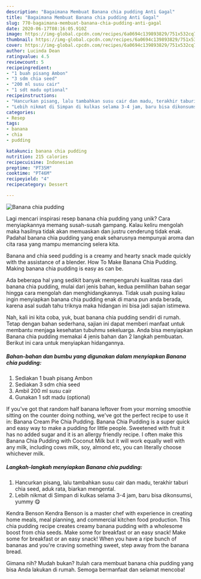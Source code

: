 ```yaml
---
description: "Bagaimana Membuat Banana chia pudding Anti Gagal"
title: "Bagaimana Membuat Banana chia pudding Anti Gagal"
slug: 770-bagaimana-membuat-banana-chia-pudding-anti-gagal
date: 2020-06-17T08:16:05.910Z
image: https://img-global.cpcdn.com/recipes/6a0694c139893829/751x532cq70/banana-chia-pudding-foto-resep-utama.jpg
thumbnail: https://img-global.cpcdn.com/recipes/6a0694c139893829/751x532cq70/banana-chia-pudding-foto-resep-utama.jpg
cover: https://img-global.cpcdn.com/recipes/6a0694c139893829/751x532cq70/banana-chia-pudding-foto-resep-utama.jpg
author: Lucinda Dean
ratingvalue: 4.5
reviewcount: 5
recipeingredient:
- "1 buah pisang Ambon"
- "3 sdm chia seed"
- "200 ml susu cair"
- "1 sdt madu optional"
recipeinstructions:
- "Hancurkan pisang, lalu tambahkan susu cair dan madu, terakhir taburi chia seed, aduk rata, biarkan mengental."
- "Lebih nikmat di Simpan di kulkas selama 3-4 jam, baru bisa dikonsumsi, yummy 😋"
categories:
- Resep
tags:
- banana
- chia
- pudding

katakunci: banana chia pudding 
nutrition: 215 calories
recipecuisine: Indonesian
preptime: "PT35M"
cooktime: "PT46M"
recipeyield: "4"
recipecategory: Dessert

---
```



![Banana chia pudding](https://img-global.cpcdn.com/recipes/6a0694c139893829/751x532cq70/banana-chia-pudding-foto-resep-utama.jpg)

Lagi mencari inspirasi resep banana chia pudding yang unik? Cara menyiapkannya memang susah-susah gampang. Kalau keliru mengolah maka hasilnya tidak akan memuaskan dan justru cenderung tidak enak. Padahal banana chia pudding yang enak seharusnya mempunyai aroma dan cita rasa yang mampu memancing selera kita.

Banana and chia seed pudding is a creamy and hearty snack made quickly with the assistance of a blender. How To Make Banana Chia Pudding. Making banana chia pudding is easy as can be.

Ada beberapa hal yang sedikit banyak mempengaruhi kualitas rasa dari banana chia pudding, mulai dari jenis bahan, kedua pemilihan bahan segar hingga cara mengolah dan menghidangkannya. Tidak usah pusing kalau ingin menyiapkan banana chia pudding enak di mana pun anda berada, karena asal sudah tahu triknya maka hidangan ini bisa jadi sajian istimewa.


Nah, kali ini kita coba, yuk, buat banana chia pudding sendiri di rumah. Tetap dengan bahan sederhana, sajian ini dapat memberi manfaat untuk membantu menjaga kesehatan tubuhmu sekeluarga. Anda bisa menyiapkan Banana chia pudding memakai 4 jenis bahan dan 2 langkah pembuatan. Berikut ini cara untuk menyiapkan hidangannya.

<!--inarticleads1-->

##### Bahan-bahan dan bumbu yang digunakan dalam menyiapkan Banana chia pudding:

1. Sediakan 1 buah pisang Ambon
1. Sediakan 3 sdm chia seed
1. Ambil 200 ml susu cair
1. Gunakan 1 sdt madu (optional)


If you&#39;ve got that random half banana leftover from your morning smoothie sitting on the counter doing nothing, we&#39;ve got the perfect recipe to use it in: Banana Cream Pie Chia Pudding. Banana Chia Pudding is a super quick and easy way to make a pudding for little people. Sweetened with fruit it has no added sugar and it is an allergy friendly recipe. I often make this Banana Chia Pudding with Coconut Milk but it will work equally well with any milk, including cows milk, soy, almond etc, you can literally choose whichever milk. 

<!--inarticleads2-->

##### Langkah-langkah menyiapkan Banana chia pudding:

1. Hancurkan pisang, lalu tambahkan susu cair dan madu, terakhir taburi chia seed, aduk rata, biarkan mengental.
1. Lebih nikmat di Simpan di kulkas selama 3-4 jam, baru bisa dikonsumsi, yummy 😋


Kendra Benson Kendra Benson is a master chef with experience in creating home meals, meal planning, and commercial kitchen food production. This chia pudding recipe creates creamy banana pudding with a wholesome boost from chia seeds. Make some for breakfast or an easy snack! Make some for breakfast or an easy snack! When you have a ripe bunch of bananas and you&#39;re craving something sweet, step away from the banana bread. 

Gimana nih? Mudah bukan? Itulah cara membuat banana chia pudding yang bisa Anda lakukan di rumah. Semoga bermanfaat dan selamat mencoba!
